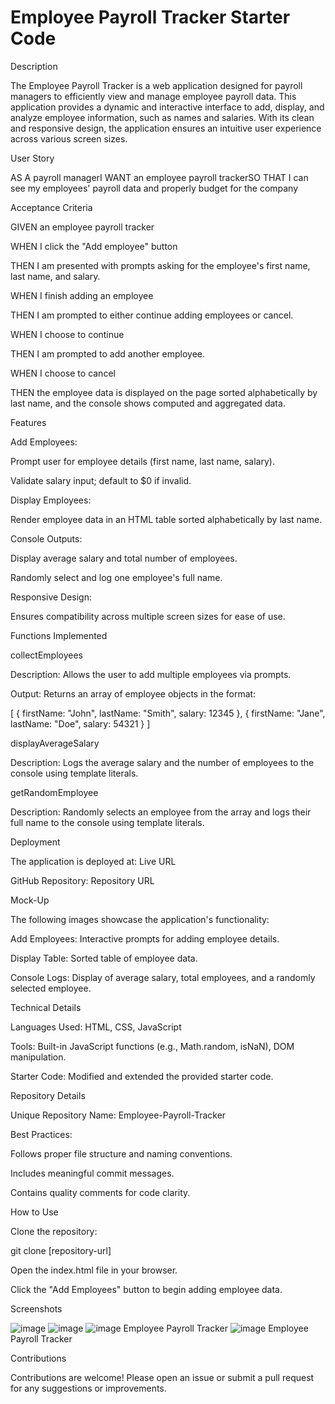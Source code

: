 # Employee Payroll Tracker Starter Code

Description

The Employee Payroll Tracker is a web application designed for payroll managers to efficiently view and manage employee payroll data. This application provides a dynamic and interactive interface to add, display, and analyze employee information, such as names and salaries. With its clean and responsive design, the application ensures an intuitive user experience across various screen sizes.

User Story

AS A payroll managerI WANT an employee payroll trackerSO THAT I can see my employees' payroll data and properly budget for the company

Acceptance Criteria

GIVEN an employee payroll tracker

WHEN I click the "Add employee" button

THEN I am presented with prompts asking for the employee's first name, last name, and salary.

WHEN I finish adding an employee

THEN I am prompted to either continue adding employees or cancel.

WHEN I choose to continue

THEN I am prompted to add another employee.

WHEN I choose to cancel

THEN the employee data is displayed on the page sorted alphabetically by last name, and the console shows computed and aggregated data.

Features

Add Employees:

Prompt user for employee details (first name, last name, salary).

Validate salary input; default to $0 if invalid.

Display Employees:

Render employee data in an HTML table sorted alphabetically by last name.

Console Outputs:

Display average salary and total number of employees.

Randomly select and log one employee's full name.

Responsive Design:

Ensures compatibility across multiple screen sizes for ease of use.

Functions Implemented

collectEmployees

Description: Allows the user to add multiple employees via prompts.

Output: Returns an array of employee objects in the format:

[
  {
    firstName: "John",
    lastName: "Smith",
    salary: 12345
  },
  {
    firstName: "Jane",
    lastName: "Doe",
    salary: 54321
  }
]

displayAverageSalary

Description: Logs the average salary and the number of employees to the console using template literals.

getRandomEmployee

Description: Randomly selects an employee from the array and logs their full name to the console using template literals.

Deployment

The application is deployed at: Live URL

GitHub Repository: Repository URL

Mock-Up

The following images showcase the application's functionality:

Add Employees: Interactive prompts for adding employee details.

Display Table: Sorted table of employee data.

Console Logs: Display of average salary, total employees, and a randomly selected employee.

Technical Details

Languages Used: HTML, CSS, JavaScript

Tools: Built-in JavaScript functions (e.g., Math.random, isNaN), DOM manipulation.

Starter Code: Modified and extended the provided starter code.

Repository Details

Unique Repository Name: Employee-Payroll-Tracker

Best Practices:

Follows proper file structure and naming conventions.

Includes meaningful commit messages.

Contains quality comments for code clarity.

How to Use

Clone the repository:

git clone [repository-url]

Open the index.html file in your browser.

Click the "Add Employees" button to begin adding employee data.

Screenshots

![image](./IMAGES/Screenshot%202025-01-28%20at%209.59.12 AM.png)
![image](./IMAGES/Screenshot%202025-01-28%20at%209.59.27 AM.png)
![image](./IMAGES/Screenshot%202025-01-28%20at%209.59.30 AM.png)
Employee Payroll Tracker
![image](./IMAGES/Screenshot%202025-01-28%20at%209.59.34 AM.png)
Employee Payroll Tracker



Contributions

Contributions are welcome! Please open an issue or submit a pull request for any suggestions or improvements.

